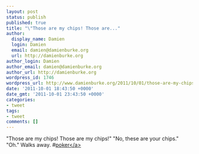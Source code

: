 ```yaml
---
layout: post
status: publish
published: true
title: "\"Those are my chips! Those are..."
author:
  display_name: Damien
  login: Damien
  email: damien@damienburke.org
  url: http://damienburke.org
author_login: Damien
author_email: damien@damienburke.org
author_url: http://damienburke.org
wordpress_id: 1746
wordpress_url: http://www.damienburke.org/2011/10/01/those-are-my-chips-those-are/
date: '2011-10-01 18:43:50 +0000'
date_gmt: '2011-10-01 23:43:50 +0000'
categories:
- tweet
tags:
- tweet
comments: []
---
```

<p>"Those are my chips! Those are my chips!" "No, these are your chips." "Oh." Walks away. #<a href="http:&#47;&#47;search.twitter.com&#47;search?q=%23poker" class="aktt_hashtag">poker<&#47;a></p>
